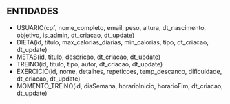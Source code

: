 ## ENTIDADES

- USUARIO(cpf, nome_completo, email, peso, altura, dt_nascimento, objetivo, is_admin, dt_criacao, dt_update)
- DIETA(id, titulo, max_calorias_diarias, min_calorias, tipo, dt_criacao, dt_update)
- METAS(id, titulo, descricao, dt_criacao, dt_update)
- TREINO(id, titulo, tipo, autor, dt_criacao, dt_update)
- EXERCICIO(id, nome, detalhes, repeticoes, temp_descanco, dificuldade, dt_criacao, dt_update)
- MOMENTO_TREINO(id, diaSemana, horarioInicio, horarioFim, dt_criacao, dt_update)
